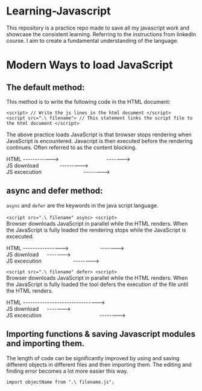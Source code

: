 # Learning-Javascript
 This repository is a practice repo made to save all my javascript work and showcase the consistent learning. Referring to the instructions from linkedIn course. I aim to create a fundamental understanding of the language. 

# Modern Ways to load JavaScript
 ## The default method:
   This method is to write the following code in the HTML document:
  ```
  <script> // Write the js lines in the html document </script>
  <script src=".\ filename"> // This statement links the script file to the html document </script> 
  ```
  The above practice loads JavaScript is that browser stops rendering when JavaScript is encountered. Javacript is then executed before the rendering continues. Often referred to as the       content blocking.

  HTML ------------>&emsp;&emsp;&emsp;&emsp;&emsp;&emsp;&emsp;&emsp;&emsp;-------><br/>
  JS download&emsp;&emsp;&emsp;&emsp;---------><br/>
  JS excecution&emsp;&emsp;&emsp;&emsp;&emsp;&emsp;&emsp;&emsp;-------->


## async and defer method:
  `async` and `defer` are the keywords in the java script language.<br/><br/>
  `<script src=".\ filename" async> <script>` <br/>
  Browser downloads JavaScript in parallel while the HTML renders. When the JavaScript is fully loaded the rendering stops while the JavaScript is excecuted.<br/>
  
  HTML ---------------->&emsp;&emsp;&emsp;&emsp;&emsp;&emsp;-------><br/>
  JS download &emsp; -------><br/>
  JS excecution&emsp;&emsp;&emsp;&emsp;&emsp;&emsp;-------->

 `<script src=".\ filename" defer> <script>` <br/>
  Browser downloads JavaScript in parallel while the HTML renders. When the JavaScript is fully loaded the tool defers the execution of the file until the HTML renders.<br/>
  
  HTML -------------------------------><br/>
  JS download &emsp; -------><br/>
  JS excecution&emsp;&emsp;&emsp;&emsp;&emsp;&emsp;&emsp;&emsp;&emsp;&emsp;&emsp;-------->

  
## Importing functions & saving Javascript modules and importing them.
  The length of code can be significantly improved by using and saving different objects in different files and then importing them. The editing and finding error becomes a lot more easier this way.<br/>
  
  ``` import objectName from ".\ filename.js"; ```
